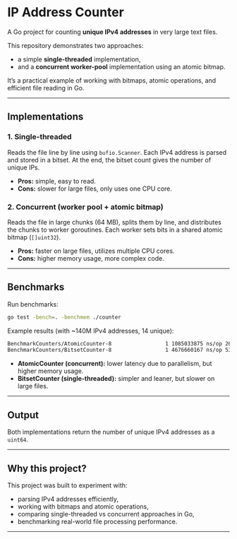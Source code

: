 # IP Address Counter

A Go project for counting **unique IPv4 addresses** in very large text files.

This repository demonstrates two approaches:

* a simple **single-threaded** implementation,
* and a **concurrent worker-pool** implementation using an atomic bitmap.

It’s a practical example of working with bitmaps, atomic operations, and efficient file reading in Go.

---

## Implementations

### 1. Single-threaded

Reads the file line by line using `bufio.Scanner`. Each IPv4 address is parsed and stored in a bitset. At the end, the bitset count gives the number of unique IPs.

* **Pros:** simple, easy to read.
* **Cons:** slower for large files, only uses one CPU core.

### 2. Concurrent (worker pool + atomic bitmap)

Reads the file in large chunks (64 MB), splits them by line, and distributes the chunks to worker goroutines. Each worker sets bits in a shared atomic bitmap (`[]uint32`).

* **Pros:** faster on large files, utilizes multiple CPU cores.
* **Cons:** higher memory usage, more complex code.

---

## Benchmarks

Run benchmarks:

```bash
go test -bench=. -benchmem ./counter
```

Example results (with \~140M IPv4 addresses, 14 unique):

```bash
BenchmarkCounters/AtomicCounter-8                 1 1085033875 ns/op 2614236184 B/op       85 allocs/op
BenchmarkCounters/BitsetCounter-8                 1 4676660167 ns/op 536936680 B/op        7 allocs/op
```

* **AtomicCounter (concurrent):** lower latency due to parallelism, but higher memory usage.
* **BitsetCounter (single-threaded):** simpler and leaner, but slower on large files.

---

## Output

Both implementations return the number of unique IPv4 addresses as a `uint64`.

---

## Why this project?

This project was built to experiment with:

* parsing IPv4 addresses efficiently,
* working with bitmaps and atomic operations,
* comparing single-threaded vs concurrent approaches in Go,
* benchmarking real-world file processing performance.

---
